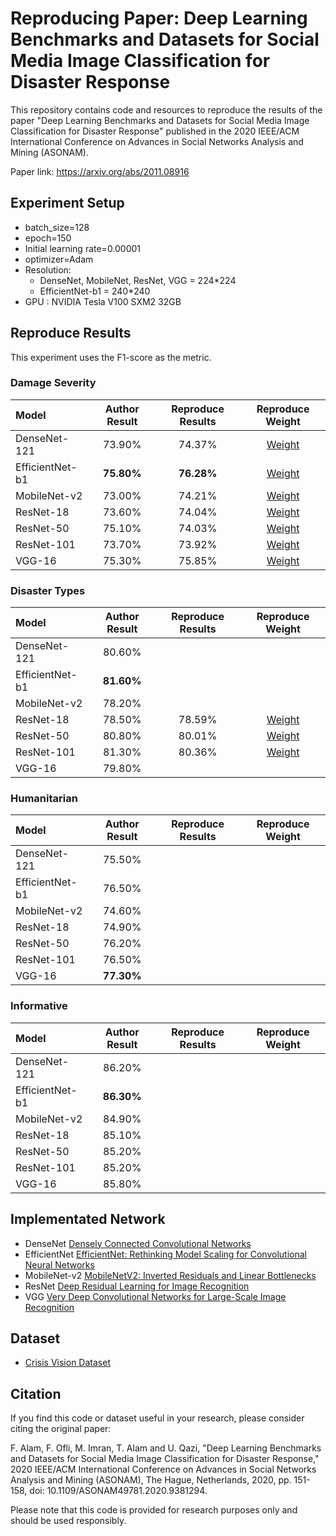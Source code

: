 # Reproducing Paper: Deep Learning Benchmarks and Datasets for Social Media Image Classification for Disaster Response

This repository contains code and resources to reproduce the results of the paper "Deep Learning Benchmarks and Datasets for Social Media Image Classification for Disaster Response" published in the 2020 IEEE/ACM International Conference on Advances in Social Networks Analysis and Mining (ASONAM).

Paper link: https://arxiv.org/abs/2011.08916

## Experiment Setup
* batch_size=128
* epoch=150
* Initial learning rate=0.00001
* optimizer=Adam
* Resolution:
  * DenseNet, MobileNet, ResNet, VGG = 224*224
  * EfficientNet-b1 = 240*240
* GPU : NVIDIA Tesla V100 SXM2 32GB

## Reproduce Results
This experiment uses the F1-score as the metric.
### Damage Severity
| Model | Author Result | Reproduce Results | Reproduce Weight |
| :--- | :---: | :---: | :---: |
| DenseNet-121 | 73.90% | 74.37% | [Weight](https://drive.google.com/file/d/1835HD82jzrExkVvtOv4zQ1HsqNVwZ_qq/view?usp=drive_link) |
| EfficientNet-b1 | **75.80%** | **76.28%** | [Weight](https://drive.google.com/file/d/177g_Cd9WTFJWcLkeKyz5oaGFAO1jZBlG/view?usp=drive_link) |
| MobileNet-v2 | 73.00% | 74.21% | [Weight](https://drive.google.com/file/d/17QBTqFKYuIpNYwfBW7NMaHkqtzszqCaT/view?usp=drive_link) |
| ResNet-18 | 73.60% | 74.04% | [Weight](https://drive.google.com/file/d/185Q999Qtx5bNYVd4U0hXdjlkL8TxZ8tL/view?usp=drive_link) |
| ResNet-50 | 75.10% | 74.03% | [Weight](https://drive.google.com/file/d/13OnkaqVtt4-iionca2wc64-SH2VBhW9F/view?usp=drive_link) |
| ResNet-101 | 73.70% | 73.92% | [Weight](https://drive.google.com/file/d/13TRGfziVfk3gaAMkpxuAvDHazSVtzSNu/view?usp=drive_link) |
| VGG-16 | 75.30% | 75.85% | [Weight](https://drive.google.com/file/d/184EGAcoR-JbA0M38vPq1rqDBTaUUjquu/view?usp=drive_link) |

### Disaster Types
| Model | Author Result | Reproduce Results | Reproduce Weight |
| :--- | :---: | :---: | :---: |
| DenseNet-121 | 80.60% |  |  |
| EfficientNet-b1 | **81.60%** |  |  |
| MobileNet-v2 | 78.20% |  |  |
| ResNet-18 | 78.50% | 78.59% | [Weight](https://drive.google.com/file/d/14Gtc_zbBhsOqoRM62svCBdIgF6ULQdui/view?usp=drive_link) |
| ResNet-50 | 80.80% | 80.01% | [Weight](https://drive.google.com/file/d/14D9qep_uEVkK_3fKS4SFdVo3JvRKw-TU/view?usp=drive_link) |
| ResNet-101 | 81.30% | 80.36% | [Weight](https://drive.google.com/file/d/149QLdx6IzY8VQad4vwLU2clvM5wSS0R2/view?usp=drive_link) |
| VGG-16 | 79.80% |  |  |

### Humanitarian
| Model | Author Result | Reproduce Results | Reproduce Weight |
| :--- | :---: | :---: | :---: |
| DenseNet-121 | 75.50% |  |  |
| EfficientNet-b1 | 76.50% |  |  |
| MobileNet-v2 | 74.60% |  |  |
| ResNet-18 | 74.90% |  |  |
| ResNet-50 | 76.20% |  |  |
| ResNet-101 | 76.50% |  |  |
| VGG-16 | **77.30%** |  |  |

### Informative
| Model | Author Result | Reproduce Results | Reproduce Weight |
| :--- | :---: | :---: | :---: |
| DenseNet-121 | 86.20% |  |  |
| EfficientNet-b1 | **86.30%** |  |  |
| MobileNet-v2 | 84.90% |  |  |
| ResNet-18 | 85.10% |  |  |
| ResNet-50 | 85.20% |  |  |
| ResNet-101 | 85.20% |  |  |
| VGG-16 | 85.80% |  |  |

## Implementated Network
* DenseNet      [Densely Connected Convolutional Networks](https://arxiv.org/abs/1608.06993v5)
* EfficientNet  [EfficientNet: Rethinking Model Scaling for Convolutional Neural Networks](https://arxiv.org/abs/1905.11946)
* MobileNet-v2  [MobileNetV2: Inverted Residuals and Linear Bottlenecks](https://arxiv.org/abs/1801.04381)
* ResNet        [Deep Residual Learning for Image Recognition](https://arxiv.org/abs/1512.03385v1)
* VGG           [Very Deep Convolutional Networks for Large-Scale Image Recognition](https://arxiv.org/abs/1409.1556v6)

## Dataset
* [Crisis Vision Dataset](https://crisisnlp.qcri.org/crisis-image-datasets-asonam20)

## Citation
If you find this code or dataset useful in your research, please consider citing the original paper:

F. Alam, F. Ofli, M. Imran, T. Alam and U. Qazi, "Deep Learning Benchmarks and Datasets for Social Media Image Classification for Disaster Response," 2020 IEEE/ACM International Conference on Advances in Social Networks Analysis and Mining (ASONAM), The Hague, Netherlands, 2020, pp. 151-158, doi: 10.1109/ASONAM49781.2020.9381294.

Please note that this code is provided for research purposes only and should be used responsibly.
